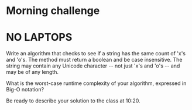 # Morning challenge

# NO LAPTOPS

Write an algorithm that checks to see if a string has the same count of 'x's and 'o's. The method must return a boolean and be case insensitive. The string may contain any Unicode character -- not just 'x's and 'o's -- and may be of any length.

What is the worst-case runtime complexity of your algorithm, expressed in Big-O notation?

Be ready to describe your solution to the class at 10:20.
